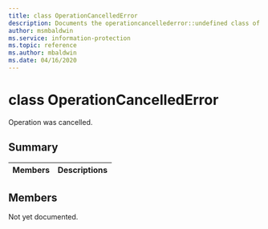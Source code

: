 ```yaml
---
title: class OperationCancelledError 
description: Documents the operationcancellederror::undefined class of the Microsoft Information Protection (MIP) SDK.
author: msmbaldwin
ms.service: information-protection
ms.topic: reference
ms.author: mbaldwin
ms.date: 04/16/2020
---
```


# class OperationCancelledError 
Operation was cancelled.
  
## Summary
 Members                        | Descriptions                                
--------------------------------|---------------------------------------------
  
## Members
Not yet documented.
